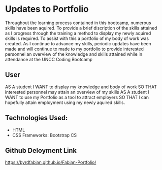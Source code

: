 # Updates to Portfolio

Throughout the learning process contained in this bootcamp, numerous skills have been aquired.  To provide a brief discription 
of the skills attained as I progress through the training a method to display my newly aquired skills is required.  To assist 
with this a portfolio of my body of work was created.  As I continue to advance my skills, periodic updates have been made and 
will continue to made to my portfolio to provide interested personnel an overview of the knowledge and skills attained while in
attendance at the UNCC Coding Bootcamp

## User 

AS A student
I WANT to display my knowledge and body of work
SO THAT interested personnel may attain an overview of my skills
AS A student
I WANT to use my Portfolio as a tool to attract employers
SO THAT I can hopefully attain employment using my newly aquired skills.

## Technologies Used: 

* HTML
* CSS Frameworks: Bootstrap CS

## Github Deloyment Link

https://byrdfabian.github.io/Fabian-Portfolio/

